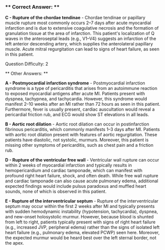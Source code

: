 ### ** Correct Answer: **

**C - Rupture of the chordae tendinae** - Chordae tendinae or papillary muscle rupture most commonly occurs 2–7 days after acute myocardial infarction and is due to extensive coagulative necrosis and the formation of granulation tissue at the area of infarction. This patient's localization of Q waves in the anteroseptal leads (e.g., V1–V4) suggests an infarction of the left anterior descending artery, which supplies the anterolateral papillary muscle. Acute mitral regurgitation can lead to signs of heart failure, as seen in this patient.

Question Difficulty: 2

** Other Answers: **

**A - Postmyocardial infarction syndrome** - Postmyocardial infarction syndrome is a type of pericarditis that arises from an autoimmune reaction to exposed myocardial antigens after acute MI. Patients present with dyspnea, tachypnea, and tachycardia. However, this syndrome would manifest 2–10 weeks after an MI rather than 72 hours as seen in this patient. Furthermore, fever is usually present, cardiac auscultation would reveal a pericardial friction rub, and ECG would show ST elevations in all leads.

**B - Aortic root dilation** - Aortic root dilation can occur in postinfarction fibrinous pericarditis, which commonly manifests 1–3 days after MI. Patients with aortic root dilation present with features of aortic regurgitation. These patients have diastolic, not systolic, murmurs. Moreover, this patient is missing other symptoms of pericarditis, such as chest pain and a friction rub.

**D - Rupture of the ventricular free wall** - Ventricular wall rupture can occur within 2 weeks of myocardial infarction and typically results in hemopericardium and cardiac tamponade, which can manifest with profound right heart failure, shock, and often death. While free wall rupture and cardiac tamponade can also cause acute pulmonary edema, additional expected findings would include pulsus paradoxus and muffled heart sounds, none of which is observed in this patient.

**E - Rupture of the interventricular septum** - Rupture of the interventricular septum may occur within the first 2 weeks after MI and typically presents with sudden hemodynamic instability (hypotension, tachycardia), dyspnea, and new-onset holosystolic murmur. However, because blood is shunted from left to right, patients typically present with signs of right heart failure (e.g., increased JVP, peripheral edema) rather than the signs of isolated left heart failure (e.g., pulmonary edema, elevated PCWP) seen here. Moreover, the expected murmur would be heard best over the left sternal border, not the apex.


